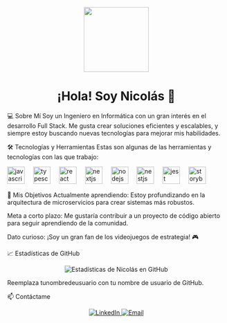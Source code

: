 <div align="center">
<img src="https://media.giphy.com/media/qgM48e9j157yU/giphy.gif" width="150" />
<h1>¡Hola! Soy Nicolás 👋</h1>
</div>

💻 Sobre Mí
Soy un Ingeniero en Informática con un gran interés en el desarrollo Full Stack. Me gusta crear soluciones eficientes y escalables, y siempre estoy buscando nuevas tecnologías para mejorar mis habilidades.

🛠️ Tecnologías y Herramientas
Estas son algunas de las herramientas y tecnologías con las que trabajo:

<div align="left">
<img src="https://cdn.jsdelivr.net/gh/devicons/devicon/icons/javascript/javascript-original.svg" height="40" alt="javascript logo"  />
<img width="12" />
<img src="https://cdn.jsdelivr.net/gh/devicons/devicon/icons/typescript/typescript-original.svg" height="40" alt="typescript logo"  />
<img width="12" />
<img src="https://cdn.jsdelivr.net/gh/devicons/devicon/icons/react/react-original.svg" height="40" alt="react logo"  />
<img width="12" />
<img src="https://cdn.jsdelivr.net/gh/devicons/devicon/icons/nextjs/nextjs-original.svg" height="40" alt="nextjs logo"  />
<img width="12" />
<img src="https://cdn.jsdelivr.net/gh/devicons/devicon/icons/nodejs/nodejs-original.svg" height="40" alt="nodejs logo"  />
<img width="12" />
<img src="https://cdn.jsdelivr.net/gh/devicons/devicon/icons/nestjs/nestjs-original.svg" height="40" alt="nestjs logo"  />
<img width="12" />
<img src="https://cdn.jsdelivr.net/gh/devicons/devicon/icons/jest/jest-plain.svg" height="40" alt="jest logo"  />
<img width="12" />
<img src="https://cdn.jsdelivr.net/gh/devicons/devicon/icons/storybook/storybook-original.svg" height="40" alt="storybook logo"  />
</div>

🎯 Mis Objetivos
Actualmente aprendiendo: Estoy profundizando en la arquitectura de microservicios para crear sistemas más robustos.

Meta a corto plazo: Me gustaría contribuir a un proyecto de código abierto para seguir aprendiendo de la comunidad.

Dato curioso: ¡Soy un gran fan de los videojuegos de estrategia! 🎮

📈 Estadísticas de GitHub
<div align="center">
<img src="https://github-readme-stats.vercel.app/api?username=tunombredeusuario&show_icons=true&theme=dark" alt="Estadísticas de Nicolás en GitHub" />
</div>

Reemplaza tunombredeusuario con tu nombre de usuario de GitHub.

📫 Contáctame
<div align="center">
<a href="https://www.linkedin.com/in/tuperfil-linkedin/">
<img src="https://img.shields.io/badge/LinkedIn-0077B5?style=for-the-badge&logo=linkedin&logoColor=white" alt="LinkedIn" />
</a>
<a href="mailto:tuemail@ejemplo.com">
<img src="https://img.shields.io/badge/Email-D14836?style=for-the-badge&logo=gmail&logoColor=white" alt="Email" />
</a>
</div>

